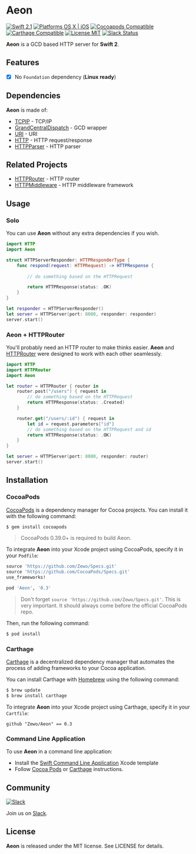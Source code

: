 Aeon
====

[![Swift 2.1](https://img.shields.io/badge/Swift-2.1-orange.svg?style=flat)](https://developer.apple.com/swift/)
[![Platforms OS X | iOS](https://img.shields.io/badge/Platforms-OS%20X%20%7C%20iOS-lightgray.svg?style=flat)](https://developer.apple.com/swift/)
[![Cocoapods Compatible](https://img.shields.io/badge/Cocoapods-Compatible-4BC51D.svg?style=flat)](https://cocoapods.org/pods/Luminescence)
[![Carthage Compatible](https://img.shields.io/badge/Carthage-Compatible-4BC51D.svg?style=flat)](https://github.com/Carthage/Carthage)
[![License MIT](https://img.shields.io/badge/License-MIT-blue.svg?style=flat)](https://tldrlegal.com/license/mit-license)
[![Slack Status](https://zewo-slackin.herokuapp.com/badge.svg)](https://zewo-slackin.herokuapp.com)

**Aeon** is a GCD based HTTP server for **Swift 2**.

## Features

- [x] No `Foundation` dependency (**Linux ready**)

## Dependencies

**Aeon** is made of:

- [TCPIP](https://github.com/Zewo/TCPIP) - TCP/IP
- [GrandCentralDispatch](https://github.com/Zewo/GrandCentralDispatch) - GCD wrapper
- [URI](https://github.com/Zewo/URI) - URI
- [HTTP](https://github.com/Zewo/HTTP) - HTTP request/response
- [HTTPParser](https://github.com/Zewo/HTTPParser) - HTTP parser

## Related Projects

- [HTTPRouter](https://github.com/Zewo/HTTPRouter) - HTTP router
- [HTTPMiddleware](https://github.com/Zewo/HTTPMiddleware) - HTTP middleware framework

## Usage

### Solo

You can use **Aeon** without any extra dependencies if you wish.

```swift
import HTTP
import Aeon

struct HTTPServerResponder: HTTPResponderType {
    func respond(request: HTTPRequest) -> HTTPResponse {
    
        // do something based on the HTTPRequest

        return HTTPResponse(status: .OK)
    }
}

let responder = HTTPServerResponder()
let server = HTTPServer(port: 8080, responder: responder)
server.start()
```

### Aeon + HTTPRouter

You'll probably need an HTTP router to make thinks easier. **Aeon** and [HTTPRouter](https://www.github.com/Zewo/HTTPRouter) were designed to work with each other seamlessly.

```swift
import HTTP
import HTTPRouter
import Aeon

let router = HTTPRouter { router in
    router.post("/users") { request in
        // do something based on the HTTPRequest
        return HTTPResponse(status: .Created)
    }

    router.get("/users/:id") { request in
        let id = request.parameters["id"]
        // do something based on the HTTPRequest and id
        return HTTPResponse(status: .OK)
    } 
}

let server = HTTPServer(port: 8080, responder: router)
server.start()
```

## Installation

### CocoaPods

[CocoaPods](http://cocoapods.org) is a dependency manager for Cocoa projects. You can install it with the following command:

```bash
$ gem install cocoapods
```

> CocoaPods 0.39.0+ is required to build Aeon.

To integrate **Aeon** into your Xcode project using CocoaPods, specify it in your `Podfile`:

```ruby
source 'https://github.com/Zewo/Specs.git'
source 'https://github.com/CocoaPods/Specs.git'
use_frameworks!

pod 'Aeon', '0.3'
```
> Don't forget  `source 'https://github.com/Zewo/Specs.git'`. This is very important. It should always come before the official CocoaPods repo.

Then, run the following command:

```bash
$ pod install
```

### Carthage

[Carthage](https://github.com/Carthage/Carthage) is a decentralized dependency manager that automates the process of adding frameworks to your Cocoa application.

You can install Carthage with [Homebrew](http://brew.sh/) using the following command:

```bash
$ brew update
$ brew install carthage
```

To integrate **Aeon** into your Xcode project using Carthage, specify it in your `Cartfile`:

```ogdl
github "Zewo/Aeon" == 0.3
```

### Command Line Application

To use **Aeon** in a command line application:

- Install the [Swift Command Line Application](https://github.com/Zewo/Swift-Command-Line-Application-Template) Xcode template
- Follow [Cocoa Pods](#cocoapods) or [Carthage](#carthage) instructions.

## Community

[![Slack](http://s13.postimg.org/ybwy92ktf/Slack.png)](https://zewo-slackin.herokuapp.com)

Join us on [Slack](https://zewo-slackin.herokuapp.com).

License
-------

**Aeon** is released under the MIT license. See LICENSE for details.
